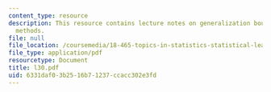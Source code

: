 ```yaml
---
content_type: resource
description: This resource contains lecture notes on generalization bounds for kernel
  methods.
file: null
file_location: /coursemedia/18-465-topics-in-statistics-statistical-learning-theory-spring-2007/6331daf03b2516b71237ccacc302e3fd_l30.pdf
file_type: application/pdf
resourcetype: Document
title: l30.pdf
uid: 6331daf0-3b25-16b7-1237-ccacc302e3fd
---
```

